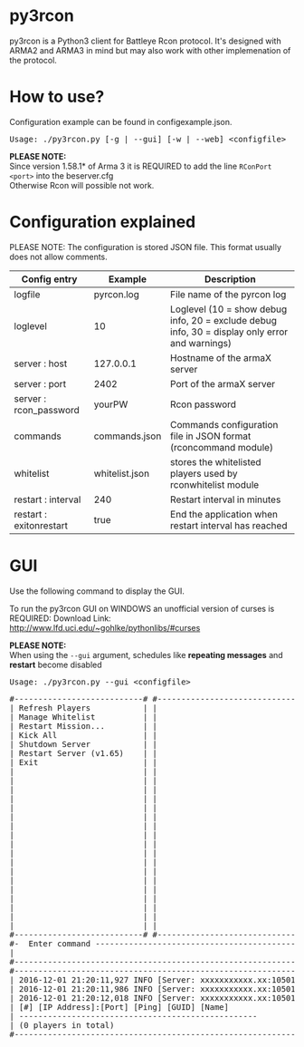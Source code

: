 py3rcon
============

py3rcon is a Python3 client for Battleye Rcon protocol. 
It's designed with ARMA2 and ARMA3 in mind but may also work with other implemenation of the protocol.


How to use?
===========

Configuration example can be found in configexample.json.

<pre>Usage: ./py3rcon.py [-g | --gui] [-w | --web] &lt;configfile&gt;</pre>

**PLEASE NOTE:**<br />
Since version 1.58.1* of Arma 3 it is REQUIRED to add the line `RConPort <port>` into the beserver.cfg<br />
Otherwise Rcon will possible not work.

Configuration explained
=======================

PLEASE NOTE: The configuration is stored JSON file. This format usually does not allow comments.

Config entry            | Example        | Description
----------------------- | -------------- | -----------
logfile                 | pyrcon.log     | File name of the pyrcon log
loglevel                | 10             | Loglevel (10 = show debug info, 20 = exclude debug info, 30 = display only error and warnings)
server : host           | 127.0.0.1      | Hostname of the armaX server
server : port           | 2402           | Port of the armaX server
server : rcon_password  | yourPW         | Rcon password
commands                | commands.json  | Commands configuration file in JSON format (rconcommand module)
whitelist               | whitelist.json | stores the whitelisted players used by rconwhitelist module
restart : interval      | 240            | Restart interval in minutes
restart : exitonrestart | true           | End the application when restart interval has reached

GUI
========================
Use the following command to display the GUI.

To run the py3rcon GUI on WINDOWS an unofficial version of curses is REQUIRED: 
Download Link: http://www.lfd.uci.edu/~gohlke/pythonlibs/#curses

**PLEASE NOTE:**<br /> 
When using the `--gui` argument, schedules like **repeating messages** and **restart** become disabled

<pre>Usage: ./py3rcon.py --gui &lt;configfile&gt;</pre>

<pre>
#---------------------------# #-------------------------------------------------------------------------------#
| Refresh Players           | |                                                                               |
| Manage Whitelist          | |                                                                               |
| Restart Mission...        | |                                                                               |
| Kick All                  | |                                                                               |
| Shutdown Server           | |                                                                               |
| Restart Server (v1.65)    | |                                                                               |
| Exit                      | |                                                                               |
|                           | |                                                                               |
|                           | |                                                                               |
|                           | |                                                                               |
|                           | |                                                                               |
|                           | |                                                                               |
|                           | |                                                                               |
|                           | |                                                                               |
|                           | |                                                                               |
|                           | |                                                                               |
|                           | |                                                                               |
|                           | |                                                                               |
|                           | |                                                                               |
|                           | |                                                                               |
|                           | |                                                                               |
|                           | |                                                                               |
|                           | |                                                                               |
|                           | |                                                                               |
|                           | |                                                                               |
#---------------------------# #-------------------------------------------------------------------------------#
#-  Enter command --------------------------------------------------------------------------------------------#
|                                                                                                             |
#-------------------------------------------------------------------------------------------------------------#
#-------------------------------------------------------------------------------------------------------------#
| 2016-12-01 21:20:11,927 INFO [Server: xxxxxxxxxxx.xx:10501]: Authenticated                                  |
| 2016-12-01 21:20:11,986 INFO [Server: xxxxxxxxxxx.xx:10501]: RCon admin #0 (xx.xx0.xx1.97:54410) logged in  |
| 2016-12-01 21:20:12,018 INFO [Server: xxxxxxxxxxx.xx:10501]: Players on server:                             |
| [#] [IP Address]:[Port] [Ping] [GUID] [Name]                                                                |
| --------------------------------------------------                                                          |
| (0 players in total)                                                                                        |
#-------------------------------------------------------------------------------------------------------------#
</pre>
